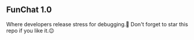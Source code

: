 ## FunChat 1.0

Where developers release stress for debugging.🤣 
Don't forget to star this repo if you like it.😉
